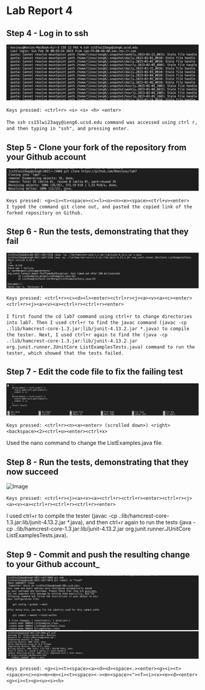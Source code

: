 # Lab Report 4
## Step 4 - Log in to ssh
![Image](logIntoSsh.png)

```
Keys pressed: <ctrl+r> <s> <s> <h> <enter>

The ssh cs15lwi23aqy@ieng6.ucsd.edu command was accessed using ctrl r, and then typing in "ssh", and pressing enter. 
```

## Step 5 - Clone your fork of the repository from your Github account
![Image](gitCloneLab7.png)

```
Keys pressed: <g><i><t><space><c><l><o><n><e><space><ctrl+v><enter>
I typed the command git clone out, and pasted the copied link of the forked repository on Github.
```

## Step 6 - Run the tests, demonstrating that they fail
![Image](runTestsLab7.png)

```
Keys pressed: <ctrl+r><c><d><l><enter><ctrl+r><j><a><v><a><c><enter><ctrl+r><j><a><v><a><ctrl+r><ctrl+r><enter>

I first found the cd lab7 command using ctrl+r to change directories into lab7. Then I used ctrl+r to find the javac command (javac -cp .:lib/hamcrest-core-1.3.jar:lib/junit-4.13.2.jar *.java) to compile the tester. Next, I used ctrl+r again to find the (java -cp .:lib/hamcrest-core-1.3.jar:lib/junit-4.13.2.jar org.junit.runner.JUnitCore ListExamplesTests.java) command to run the tester, which showed that the tests failed. 
```


## Step 7 - Edit the code file to fix the failing test
![Image](fixCodeLab7.png)

```
Keys pressed: <ctrl+r><n><a><enter> (scrolled down>) <right><backspace><2><ctrl+o><enter><ctrl+x>
```

Used the nano command to change the ListExamples.java file. 

## Step 8 - Run the tests, demonstrating that they now succeed
![Image](testsPass7.png)

```
Keys pressed: <ctrl+r><j><a><v><a><ctrl+r><ctrl+r><enter><ctrl+r><j><a><v><a><ctrl+r><ctrl+r><ctrl+r><enter>
```
I used ctrl+r to compile the tester (javac -cp .:lib/hamcrest-core-1.3.jar:lib/junit-4.13.2.jar *.java), and then ctrl+r again to run the tests (java -cp .:lib/hamcrest-core-1.3.jar:lib/junit-4.13.2.jar org.junit.runner.JUnitCore ListExamplesTests.java).

## Step 9 - Commit and push the resulting change to your Github account_
![Image](commitLab7.png)
![Image](pushLab7.png)

```
Keys pressed: <g><i><t><space><a><d><d><space<.><enter><g><i><t><space><c><o><m><m><i><t><space><-><m><space><"><f><i><x><e><d><enter><g><i><t><p><u><s><h> 
```

